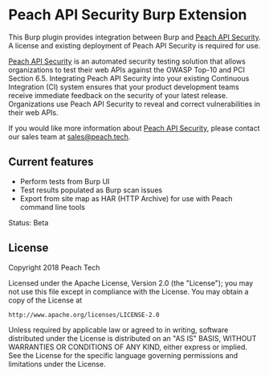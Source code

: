 # Peach API Security Burp Extension

This Burp plugin provides integration between Burp and [Peach API Security](https://peach.tech).
A license and existing deployment of Peach API Security is required for use.

[Peach API Security](https://peach.tech) is an automated security testing solution that allows organizations to test their web APIs against the OWASP Top-10 and PCI Section 6.5. Integrating Peach API Security into your existing Continuous Integration (CI) system ensures that your product development teams receive immediate feedback on the security of your latest release. Organizations use Peach API Security to reveal and correct vulnerabilities in their web APIs.

If you would like more information about [Peach API Security](https://peach.tech), please contact our sales team at sales@peach.tech.

## Current features
* Perform tests from Burp UI
* Test results populated as Burp scan issues
* Export from site map as HAR (HTTP Archive) for use with Peach command line tools

Status: Beta

## License

Copyright 2018 Peach Tech

Licensed under the Apache License, Version 2.0 (the "License");
you may not use this file except in compliance with the License.
You may obtain a copy of the License at

    http://www.apache.org/licenses/LICENSE-2.0

Unless required by applicable law or agreed to in writing, software
distributed under the License is distributed on an "AS IS" BASIS,
WITHOUT WARRANTIES OR CONDITIONS OF ANY KIND, either express or implied.
See the License for the specific language governing permissions and
limitations under the License.

